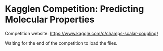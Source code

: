 # Kagglen Competition: Predicting Molecular Properties

Competition website: https://www.kaggle.com/c/champs-scalar-coupling/

Waiting for the end of the competition to load the files.
